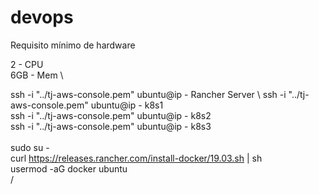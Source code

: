 # devops
Requisito mínimo  de hardware

2   -  CPU  \
6GB -  Mem  \


ssh -i "../tj-aws-console.pem" ubuntu@ip   - Rancher Server      \ 
ssh -i "../tj-aws-console.pem" ubuntu@ip   - k8s1                \
ssh -i "../tj-aws-console.pem" ubuntu@ip   - k8s2                \
ssh -i "../tj-aws-console.pem" ubuntu@ip   - k8s3                \
                                                                 \
sudo su -                                                        \
curl https://releases.rancher.com/install-docker/19.03.sh | sh   \
usermod -aG docker ubuntu                                        
/

